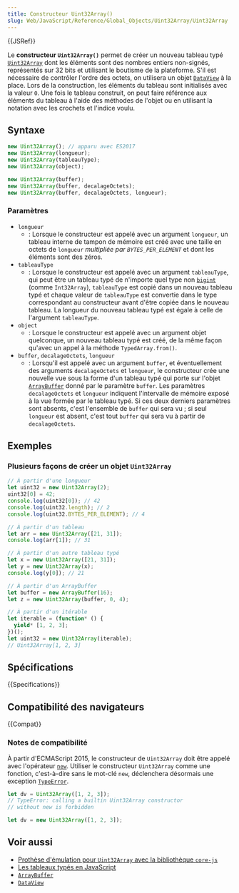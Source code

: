 ```yaml
---
title: Constructeur Uint32Array()
slug: Web/JavaScript/Reference/Global_Objects/Uint32Array/Uint32Array
---
```


{{JSRef}}

Le **constructeur `Uint32Array()`** permet de créer un nouveau tableau typé [`Uint32Array`](/fr/docs/Web/JavaScript/Reference/Global_Objects/Uint32Array) dont les éléments sont des nombres entiers non-signés, représentés sur 32 bits et utilisant le boutisme de la plateforme. S'il est nécessaire de contrôler l'ordre des octets, on utilisera un objet [`DataView`](/fr/docs/Web/JavaScript/Reference/Global_Objects/DataView) à la place. Lors de la construction, les éléments du tableau sont initialisés avec la valeur `0`. Une fois le tableau construit, on peut faire référence aux éléments du tableau à l'aide des méthodes de l'objet ou en utilisant la notation avec les crochets et l'indice voulu.

## Syntaxe

```js
new Uint32Array(); // apparu avec ES2017
new Uint32Array(longueur);
new Uint32Array(tableauType);
new Uint32Array(object);

new Uint32Array(buffer);
new Uint32Array(buffer, decalageOctets);
new Uint32Array(buffer, decalageOctets, longueur);
```

### Paramètres

- `longueur`
  - : Lorsque le constructeur est appelé avec un argument `longueur`, un tableau interne de tampon de mémoire est créé avec une taille en octets de `longueur` _multipliée par `BYTES_PER_ELEMENT`_ et dont les éléments sont des zéros.
- `tableauType`
  - : Lorsque le constructeur est appelé avec un argument `tableauType`, qui peut être un tableau typé de n'importe quel type non [`bigint`](/fr/docs/Glossary/BigInt) (comme `Int32Array`), `tableauType` est copié dans un nouveau tableau typé et chaque valeur de `tableauType` est convertie dans le type correspondant au constructeur avant d'être copiée dans le nouveau tableau. La longueur du nouveau tableau typé est égale à celle de l'argument `tableauType`.
- `object`
  - : Lorsque le constructeur est appelé avec un argument objet quelconque, un nouveau tableau typé est créé, de la même façon qu'avec un appel à la méthode `TypedArray.from()`.
- `buffer`, `decalageOctets`, `longueur`
  - : Lorsqu'il est appelé avec un argument `buffer`, et éventuellement des arguments `decalageOctets` et `longueur`, le constructeur crée une nouvelle vue sous la forme d'un tableau typé qui porte sur l'objet [`ArrayBuffer`](/fr/docs/Web/JavaScript/Reference/Global_Objects/ArrayBuffer) donné par le paramètre `buffer`. Les paramètres `decalageOctets` et `longueur` indiquent l'intervalle de mémoire exposé à la vue formée par le tableau typé. Si ces deux derniers paramètres sont absents, c'est l'ensemble de `buffer` qui sera vu&nbsp;; si seul `longueur` est absent, c'est tout `buffer` qui sera vu à partir de `decalageOctets`.

## Exemples

### Plusieurs façons de créer un objet `Uint32Array`

```js
// À partir d'une longueur
let uint32 = new Uint32Array(2);
uint32[0] = 42;
console.log(uint32[0]); // 42
console.log(uint32.length); // 2
console.log(uint32.BYTES_PER_ELEMENT); // 4

// À partir d'un tableau
let arr = new Uint32Array([21, 31]);
console.log(arr[1]); // 31

// À partir d'un autre tableau typé
let x = new Uint32Array([21, 31]);
let y = new Uint32Array(x);
console.log(y[0]); // 21

// À partir d'un ArrayBuffer
let buffer = new ArrayBuffer(16);
let z = new Uint32Array(buffer, 0, 4);

// À partir d'un itérable
let iterable = (function* () {
  yield* [1, 2, 3];
})();
let uint32 = new Uint32Array(iterable);
// Uint32Array[1, 2, 3]
```

## Spécifications

{{Specifications}}

## Compatibilité des navigateurs

{{Compat}}

### Notes de compatibilité

À partir d'ECMAScript 2015, le constructeur de `Uint32Array` doit être appelé avec l'opérateur [`new`](/fr/docs/Web/JavaScript/Reference/Operators/new). Utiliser le constructeur `Uint32Array` comme une fonction, c'est-à-dire sans le mot-clé `new`, déclenchera désormais une exception [`TypeError`](/fr/docs/Web/JavaScript/Reference/Global_Objects/TypeError).

```js example-bad
let dv = Uint32Array([1, 2, 3]);
// TypeError: calling a builtin Uint32Array constructor
// without new is forbidden
```

```js example-good
let dv = new Uint32Array([1, 2, 3]);
```

## Voir aussi

- [Prothèse d'émulation pour `Uint32Array` avec la bibliothèque `core-js`](https://github.com/zloirock/core-js#ecmascript-typed-arrays)
- [Les tableaux typés en JavaScript](/fr/docs/Web/JavaScript/Typed_arrays)
- [`ArrayBuffer`](/fr/docs/Web/JavaScript/Reference/Global_Objects/ArrayBuffer)
- [`DataView`](/fr/docs/Web/JavaScript/Reference/Global_Objects/DataView)
